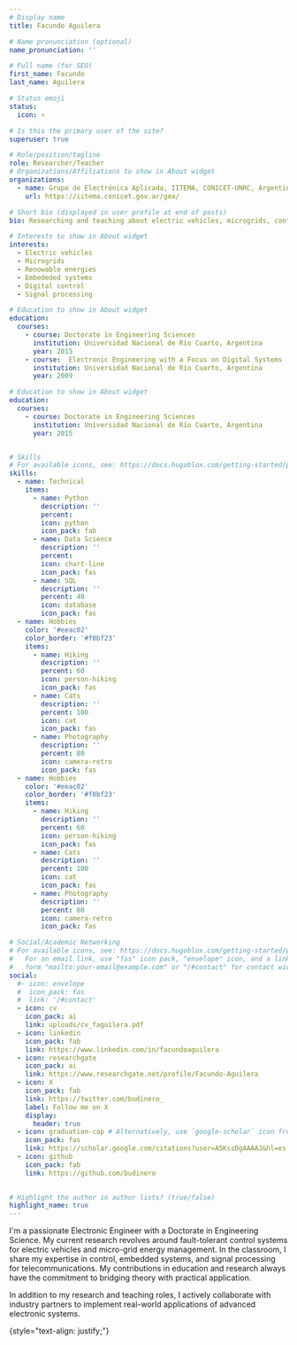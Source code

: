 ```yaml
---
# Display name
title: Facundo Aguilera

# Name pronunciation (optional)
name_pronunciation: ''

# Full name (for SEO)
first_name: Facundo
last_name: Aguilera

# Status emoji
status: 
  icon: ⚛

# Is this the primary user of the site?
superuser: true

# Role/position/tagline
role: Researcher/Teacher
# Organizations/Affiliations to show in About widget
organizations:
  - name: Grupo de Electrónica Aplicada, IITEMA, CONICET-UNRC, Argentina
    url: https://iitema.conicet.gov.ar/gea/

# Short bio (displayed in user profile at end of posts)
bio: Researching and teaching about electric vehicles, microgrids, control and embededed systems

# Interests to show in About widget
interests:
  - Electric vehicles
  - Microgrids
  - Renowable energies
  - Embededed systems
  - Digital control
  - Signal processing

# Education to show in About widget
education:
  courses:
    - course: Doctorate in Engineering Sciences
      institution: Universidad Nacional de Río Cuarto, Argentina
      year: 2015
    - course:  Electronic Engineering with a Focus on Digital Systems
      institution: Universidad Nacional de Río Cuarto, Argentina
      year: 2009 

# Education to show in About widget
education:
  courses:
    - course: Doctorate in Engineering Sciences
      institution: Universidad Nacional de Río Cuarto, Argentina
      year: 2015


# Skills
# For available icons, see: https://docs.hugoblox.com/getting-started/page-builder/#icons
skills:
  - name: Technical
    items:
      - name: Python
        description: ''
        percent: 
        icon: python
        icon_pack: fab
      - name: Data Science
        description: ''
        percent: 
        icon: chart-line
        icon_pack: fas
      - name: SQL
        description: ''
        percent: 40
        icon: database
        icon_pack: fas
  - name: Hobbies
    color: '#eeac02'
    color_border: '#f0bf23'
    items:
      - name: Hiking
        description: ''
        percent: 60
        icon: person-hiking
        icon_pack: fas
      - name: Cats
        description: ''
        percent: 100
        icon: cat
        icon_pack: fas
      - name: Photography
        description: ''
        percent: 80
        icon: camera-retro
        icon_pack: fas
  - name: Hobbies
    color: '#eeac02'
    color_border: '#f0bf23'
    items:
      - name: Hiking
        description: ''
        percent: 60
        icon: person-hiking
        icon_pack: fas
      - name: Cats
        description: ''
        percent: 100
        icon: cat
        icon_pack: fas
      - name: Photography
        description: ''
        percent: 80
        icon: camera-retro
        icon_pack: fas

# Social/Academic Networking
# For available icons, see: https://docs.hugoblox.com/getting-started/page-builder/#icons
#   For an email link, use "fas" icon pack, "envelope" icon, and a link in the
#   form "mailto:your-email@example.com" or "/#contact" for contact widget.
social:
  #- icon: envelope
  #  icon_pack: fas
  #  link: '/#contact'
  - icon: cv
    icon_pack: ai
    link: uploads/cv_faguilera.pdf
  - icon: linkedin
    icon_pack: fab
    link: https://www.linkedin.com/in/facundoaguilera 
  - icon: researchgate
    icon_pack: ai
    link: https://www.researchgate.net/profile/Facundo-Aguilera  
  - icon: X
    icon_pack: fab
    link: https://twitter.com/budinero_
    label: Follow me on X
    display:
      header: true
  - icon: graduation-cap # Alternatively, use `google-scholar` icon from `ai` icon pack
    icon_pack: fas
    link: https://scholar.google.com/citations?user=A5KssDgAAAAJ&hl=es
  - icon: github
    icon_pack: fab
    link: https://github.com/budinero
  

# Highlight the author in author lists? (true/false)
highlight_name: true
---
```

I'm a passionate Electronic Engineer with a Doctorate in Engineering Science. My current research revolves around  fault-tolerant control systems for electric vehicles and micro-grid energy management. In the classroom, I share my expertise in control, embedded systems, and signal processing for telecommunications. My contributions in education and research always have the commitment to bridging theory with practical application. 

In addition to my research and teaching roles, I actively collaborate with industry partners to implement real-world applications of advanced electronic systems.

{style="text-align: justify;"}
